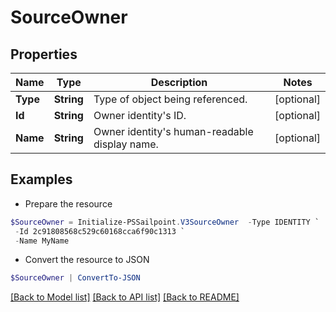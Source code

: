 # SourceOwner
## Properties

Name | Type | Description | Notes
------------ | ------------- | ------------- | -------------
**Type** | **String** | Type of object being referenced. | [optional] 
**Id** | **String** | Owner identity&#39;s ID. | [optional] 
**Name** | **String** | Owner identity&#39;s human-readable display name. | [optional] 

## Examples

- Prepare the resource
```powershell
$SourceOwner = Initialize-PSSailpoint.V3SourceOwner  -Type IDENTITY `
 -Id 2c91808568c529c60168cca6f90c1313 `
 -Name MyName
```

- Convert the resource to JSON
```powershell
$SourceOwner | ConvertTo-JSON
```

[[Back to Model list]](../README.md#documentation-for-models) [[Back to API list]](../README.md#documentation-for-api-endpoints) [[Back to README]](../README.md)

